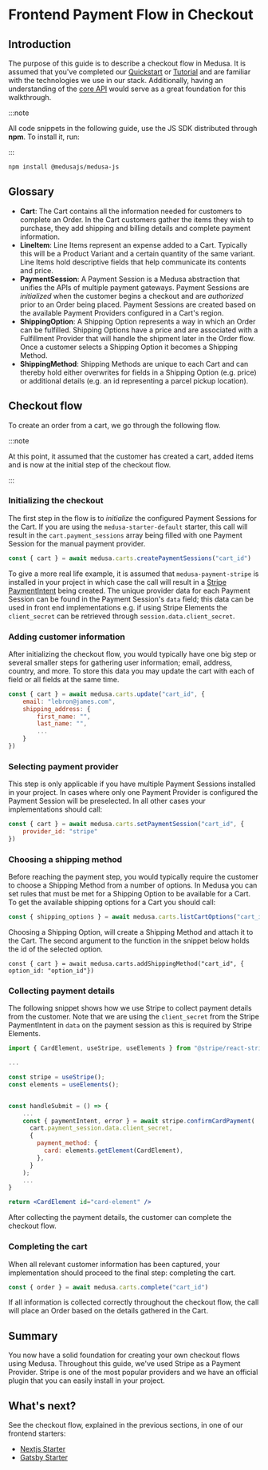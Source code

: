 # Frontend Payment Flow in Checkout

## Introduction
The purpose of this guide is to describe a checkout flow in Medusa. It is assumed that you've completed our [Quickstart](https://docs.medusajs.com/quickstart/quick-start) or [Tutorial](https://docs.medusajs.com/tutorial/set-up-your-development-environment) and are familiar with the technologies we use in our stack. Additionally, having an understanding of the [core API](https://docs.medusajs.com/api/store/auth) would serve as a great foundation for this walkthrough.

:::note

All code snippets in the following guide, use the JS SDK distributed through **npm**. To install it, run:

:::

```bash npm2yarn
npm install @medusajs/medusa-js
```

## Glossary
- **Cart**: The Cart contains all the information needed for customers to complete an Order. In the Cart customers gather the items they wish to purchase, they add shipping and billing details and complete payment information.
- **LineItem**: Line Items represent an expense added to a Cart. Typically this will be a Product Variant and a certain quantity of the same variant. Line Items hold descriptive fields that help communicate its contents and price.
- **PaymentSession**: A Payment Session is a Medusa abstraction that unifies the APIs of multiple payment gateways. Payment Sessions are _initialized_ when the customer begins a checkout and are _authorized_ prior to an Order being placed. Payment Sessions are created based on the available Payment Providers configured in a Cart's region.
- **ShippingOption**: A Shipping Option represents a way in which an Order can be fulfilled. Shipping Options have a price and are associated with a Fulfillment Provider that will handle the shipment later in the Order flow. Once a customer selects a Shipping Option it becomes a Shipping Method.
- **ShippingMethod**: Shipping Methods are unique to each Cart and can thereby hold either overwrites for fields in a Shipping Option (e.g. price) or additional details (e.g. an id representing a parcel pickup location).

## Checkout flow
To create an order from a cart, we go through the following flow.

:::note

At this point, it assumed that the customer has created a cart, added items and is now at the initial step of the checkout flow.

:::

### Initializing the checkout
The first step in the flow is to _initialize_ the configured Payment Sessions for the Cart. If you are using the `medusa-starter-default` starter, this call will result in the `cart.payment_sessions` array being filled with one Payment Session for the manual payment provider.

```javascript
const { cart } = await medusa.carts.createPaymentSessions("cart_id")
```

To give a more real life example, it is assumed that `medusa-payment-stripe` is installed in your project in which case the call will result in a [Stripe PaymentIntent](https://stripe.com/docs/api/payment_intents) being created. The unique provider data for each Payment Session can be found in the Payment Session's `data` field; this data can be used in front end implementations e.g. if using Stripe Elements the `client_secret` can be retrieved through `session.data.client_secret`.

### Adding customer information
After initializing the checkout flow, you would typically have one big step or several smaller steps for gathering user information; email, address, country, and more. To store this data you may update the cart with each of field or all fields at the same time.

```javascript
const { cart } = await medusa.carts.update("cart_id", {
    email: "lebron@james.com",
    shipping_address: {
        first_name: "",
        last_name: "",
        ...
    }
})
```

### Selecting payment provider
This step is only applicable if you have multiple Payment Sessions installed in your project. In cases where only one Payment Provider is configured the Payment Session will be preselected. In all other cases your implementations should call:

```javascript
const { cart } = await medusa.carts.setPaymentSession("cart_id", {
    provider_id: "stripe"
})
```

### Choosing a shipping method
Before reaching the payment step, you would typically require the customer to choose a Shipping Method from a number of options. In Medusa you can set rules that must be met for a Shipping Option to be available for a Cart. To get the available shipping options for a Cart you should call:
```javascript
const { shipping_options } = await medusa.carts.listCartOptions("cart_id")
```

Choosing a Shipping Option, will create a Shipping Method and attach it to the Cart. The second argument to the function in the snippet below holds the id of the selected option.
```javascript=
const { cart } = await medusa.carts.addShippingMethod("cart_id", { option_id: "option_id"})
```

### Collecting payment details
The following snippet shows how we use Stripe to collect payment details from the customer. Note that we are using the `client_secret` from the Stripe PaymentIntent in `data` on the payment session as this is required by Stripe Elements.
```jsx
import { CardElement, useStripe, useElements } from "@stripe/react-stripe-js";

...

const stripe = useStripe();
const elements = useElements();


const handleSubmit = () => {
    ...
    const { paymentIntent, error } = await stripe.confirmCardPayment(
      cart.payment_session.data.client_secret,
      {
        payment_method: {
          card: elements.getElement(CardElement),
        },
      }
    );
    ...
}

return <CardElement id="card-element" />
```
After collecting the payment details, the customer can complete the checkout flow.

### Completing the cart
When all relevant customer information has been captured, your implementation should proceed to the final step: completing the cart. 
```javascript
const { order } = await medusa.carts.complete("cart_id")
```
If all information is collected correctly throughout the checkout flow, the call will place an Order based on the details gathered in the Cart.

## Summary
You now have a solid foundation for creating your own checkout flows using Medusa. Throughout this guide, we've used Stripe as a Payment Provider. Stripe is one of the most popular providers and we have an official plugin that you can easily install in your project.

## What's next?
See the checkout flow, explained in the previous sections, in one of our frontend starters:
- [Nextjs Starter](https://github.com/medusajs/nextjs-starter-medusa)
- [Gatsby Starter](https://github.com/medusajs/gatsby-starter-medusa)

